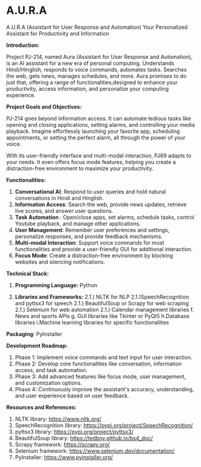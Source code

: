# A.U.R.A
A.U.R.A (Assistant for User Response and Automation) Your Personalized Assistant for Productivity and Information

**Introduction:**

Project PJ-214, named Aura (Assistant for User Response and Automation), is an AI assistant for a new era of personal computing. Understands Hindi/Hinglish, responds to voice commands, automates tasks. Searches the web, gets news, manages schedules, and more. Aura promises to do just that, offering a range of functionalities,designed to enhance your productivity, access information, and personalize your computing experience.

**Project Goals and Objectives:**

PJ-214  goes beyond information access. It can automate tedious tasks like opening and closing applications, setting alarms, and controlling your media playback. Imagine effortlessly launching your favorite app, scheduling appointments, or setting the perfect alarm, all through the power of your voice.

With its user-friendly interface and multi-modal interaction, PJ69 adapts to your needs. It even offers focus mode features, helping you create a distraction-free environment to maximize your productivity.

**Functionalities:**

1. **Conversational AI**: Respond to user queries and hold natural conversations in Hindi and Hinglish.
2. **Information Access**: Search the web, provide news updates, retrieve live scores, and answer user questions.
3. **Task Automation** : Open/close apps, set alarms, schedule tasks, control Youtube playback, and manage other applications.
4.  **User Management**: Remember user preferences and settings, personalize responses, and provide feedback mechanisms.
5. **Multi-modal Interaction**: Support voice commands for most functionalities and provide a user-friendly GUI for additional interaction.
6.  **Focus Mode**: Create a distraction-free environment by blocking websites and silencing notifications.

**Technical Stack:**

 1. **Programming Language:** Python

 2. **Libraries and Frameworks:**
    2.1.) NLTK for NLP
    2.1.)SpeechRecognition and pyttsx3 for speech
     2.1.) BeautifulSoup or Scrapy for web scraping
     2.1.) Selenium for web automation
     2.1.) Calendar management libraries
   f. News and sports APIs
   g. GUI libraries like Tkinter or PyQt5
   h.Database libraries
   i.Machine learning libraries for specific functionalities


 **Packaging**: PyInstaller

**Development Roadmap:**
  
 1. Phase 1: Implement voice commands and text input for user interaction.
 2. Phase 2:  Develop core functionalities like conversation, information access, and task automation.
 3. Phase 3: Add advanced features like focus mode, user management, and customization options.
 4. Phase 4: Continuously improve the assistant's accuracy, understanding, and user experience based on user feedback.

**Resources and References:**

 1. NLTK library: https://www.nltk.org/
 2. SpeechRecognition library: https://pypi.org/project/SpeechRecognition/
 3. pyttsx3 library: https://pypi.org/project/pyttsx3/
 4. BeautifulSoup library: https://tedboy.github.io/bs4_doc/
 5. Scrapy framework: https://scrapy.org/
 6. Selenium framework: https://www.selenium.dev/documentation/
 7. PyInstaller: https://www.pyinstaller.org/


